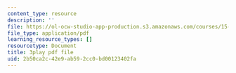 ```yaml
---
content_type: resource
description: ''
file: https://ol-ocw-studio-app-production.s3.amazonaws.com/courses/15-390-new-enterprises-spring-2013/2b50ca2c42e9ab592cc0bd00123402fa_IPDZFNh73Kw.pdf
file_type: application/pdf
learning_resource_types: []
resourcetype: Document
title: 3play pdf file
uid: 2b50ca2c-42e9-ab59-2cc0-bd00123402fa
---
```

